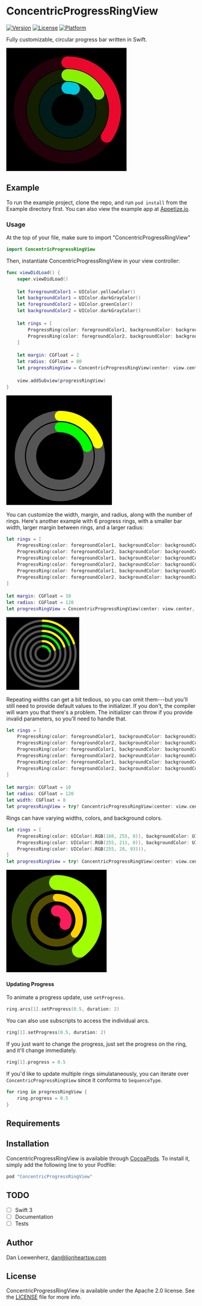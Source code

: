 # ConcentricProgressRingView

[![Version](https://img.shields.io/cocoapods/v/ConcentricProgressRingView.svg?style=flat)](http://cocoapods.org/pods/ConcentricProgressRingView)
[![License](https://img.shields.io/cocoapods/l/ConcentricProgressRingView.svg?style=flat)](http://cocoapods.org/pods/ConcentricProgressRingView)
[![Platform](https://img.shields.io/cocoapods/p/ConcentricProgressRingView.svg?style=flat)](http://cocoapods.org/pods/ConcentricProgressRingView)

Fully customizable, circular progress bar written in Swift.

![](animation.gif)

## Example

To run the example project, clone the repo, and run `pod install` from the Example directory first. You can also view the example app at [Appetize.io](https://appetize.io/app/xw49k81xufbqkmwdhpebkpyn58?device=iphone5s&scale=75&orientation=portrait&osVersion=9.3&deviceColor=black).

### Usage

At the top of your file, make sure to import "ConcentricProgressRingView"

```swift
import ConcentricProgressRingView
```

Then, instantiate ConcentricProgressRingView in your view controller:

```swift
func viewDidLoad() {
    super.viewDidLoad()

    let foregroundColor1 = UIColor.yellowColor()
    let backgroundColor1 = UIColor.darkGrayColor()
    let foregroundColor2 = UIColor.greenColor()
    let backgroundColor2 = UIColor.darkGrayColor()

    let rings = [
        ProgressRing(color: foregroundColor1, backgroundColor: backgroundColor1, width: 18),
        ProgressRing(color: foregroundColor2, backgroundColor: backgroundColor2, width: 18),
    ]

    let margin: CGFloat = 2
    let radius: CGFloat = 80
    let progressRingView = ConcentricProgressRingView(center: view.center, radius: radius, margin: margin, rings: rings)

    view.addSubview(progressRingView)
}
```

![](example1.png)

You can customize the width, margin, and radius, along with the number of rings. Here's another example with 6 progress rings, with a smaller bar width, larger margin between rings, and a larger radius:

```swift
let rings = [
    ProgressRing(color: foregroundColor1, backgroundColor: backgroundColor1, width: 10),
    ProgressRing(color: foregroundColor2, backgroundColor: backgroundColor2, width: 10),
    ProgressRing(color: foregroundColor1, backgroundColor: backgroundColor1, width: 10),
    ProgressRing(color: foregroundColor2, backgroundColor: backgroundColor2, width: 10),
    ProgressRing(color: foregroundColor1, backgroundColor: backgroundColor1, width: 10),
    ProgressRing(color: foregroundColor2, backgroundColor: backgroundColor2, width: 10),
]

let margin: CGFloat = 10
let radius: CGFloat = 120
let progressRingView = ConcentricProgressRingView(center: view.center, radius: radius, margin: margin, rings: rings)
```

<img src="example2.png" width="194" />

Repeating widths can get a bit tedious, so you can omit them---but you'll still need to provide default values to the initializer. If you don't, the compiler will warn you that there's a problem. The initializer can throw if you provide invalid parameters, so you'll need to handle that.

```swift
let rings = [
    ProgressRing(color: foregroundColor1, backgroundColor: backgroundColor1),
    ProgressRing(color: foregroundColor2, backgroundColor: backgroundColor2),
    ProgressRing(color: foregroundColor1, backgroundColor: backgroundColor1),
    ProgressRing(color: foregroundColor2, backgroundColor: backgroundColor2),
    ProgressRing(color: foregroundColor1, backgroundColor: backgroundColor1),
    ProgressRing(color: foregroundColor2, backgroundColor: backgroundColor2),
]

let margin: CGFloat = 10
let radius: CGFloat = 120
let width: CGFloat = 8
let progressRingView = try? ConcentricProgressRingView(center: view.center, radius: radius, margin: margin, rings: rings, defaultColor: nil, defaultWidth: width)
```

Rings can have varying widths, colors, and background colors.

```swift
let rings = [
    ProgressRing(color: UIColor(.RGB(160, 255, 0)), backgroundColor: UIColor(.RGB(44, 66, 4)), width: 40),
    ProgressRing(color: UIColor(.RGB(255, 211, 0)), backgroundColor: UIColor(.RGB(85, 78, 0)), width: 20),
    ProgressRing(color: UIColor(.RGB(255, 28, 93))),
]
let progressRingView = try! ConcentricProgressRingView(center: view.center, radius: radius, margin: margin, rings: rings, defaultWidth: 30)
```

<img src="example3.png" width="267" />

#### Updating Progress

To animate a progress update, use `setProgress`.

```swift
ring.arcs[1].setProgress(0.5, duration: 2)
```

You can also use subscripts to access the individual arcs.

```swift
ring[1].setProgress(0.5, duration: 2)
```

If you just want to change the progress, just set the progress on the ring, and it'll change immediately.

```swift
ring[1].progress = 0.5
```

If you'd like to update multiple rings simulataneously, you can iterate over `ConcentricProgressRingView` since it conforms to `SequenceType`.

```swift
for ring in progressRingView {
    ring.progress = 0.5
}
```

## Requirements

## Installation

ConcentricProgressRingView is available through [CocoaPods](http://cocoapods.org). To install
it, simply add the following line to your Podfile:

```ruby
pod "ConcentricProgressRingView"
```

## TODO

* [ ] Swift 3
* [ ] Documentation
* [ ] Tests

## Author

Dan Loewenherz, dan@lionheartsw.com

## License

ConcentricProgressRingView is available under the Apache 2.0 license. See the [LICENSE](LICENSE) file for more info.
